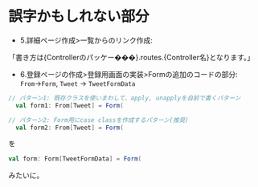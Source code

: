 # 誤字かもしれない部分

- 5.詳細ページ作成>一覧からのリンク作成: 

「書き方は{Controllerのパッケー���}.routes.{Controller名}となります。」

- 6.登録ページの作成>登録用画面の実装>Formの追加のコードの部分: `From`→`Form`, `Tweet` → `TweetFormData`

```scala
// パターン1: 既存クラスを使いまわして、apply, unapplyを自前で書くパターン
  val form1: From[Tweet] = Form(
```

```scala
// パターン2: Form用にcase classを作成するパターン(推奨)
  val form2: From[Tweet] = Form(
```

を

```scala
val form: Form[TweetFormData] = Form(
```

みたいに。
